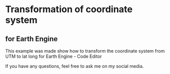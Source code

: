 # Transformation of coordinate system
## for Earth Engine

This example was made show how to transform the coordinate system from UTM to lat long for Earth Engine - Code Editor

If you have any questions, feel free to ask me on my social media.